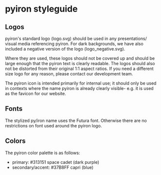 # pyiron styleguide

## Logos
pyiron's standard logo (logo.svg) should be used in any presentations/ visual media referencing pyiron. For dark backgrounds, we have also included a negative version of the logo (logo_negative.svg).

Where they are used, these logos should not be covered up and should be large enough that the pyiron text is clearly readable. The logos should also not be distorted from their original 1:1 aspect ratios. If you need a different size logo for any reason, please contact our development team.

The pyiron icon is intended primarily for internal use; it should only be used in contexts where the name pyiron is already clearly visible- e.g. it is used as the favicon for our website.

## Fonts
The stylized py/iron name uses the Futura font. Otherwise there are no restrictions on font used around the pyiron logo.

## Colors
The pyiron color palette is as follows:

- primary: #313151 space cadet (dark purple)
- secondary/accent: #37B8FF capri (blue)

